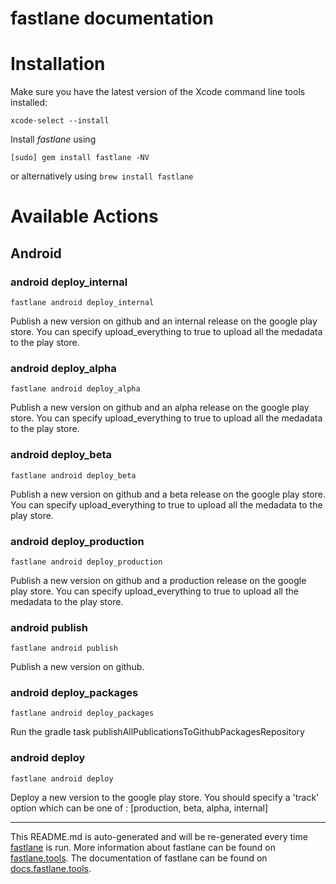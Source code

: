 fastlane documentation
================
# Installation

Make sure you have the latest version of the Xcode command line tools installed:

```
xcode-select --install
```

Install _fastlane_ using
```
[sudo] gem install fastlane -NV
```
or alternatively using `brew install fastlane`

# Available Actions
## Android
### android deploy_internal
```
fastlane android deploy_internal
```
Publish a new version on github and an internal release on the google play store. You can specify upload_everything to true to upload all the medadata to the play store.
### android deploy_alpha
```
fastlane android deploy_alpha
```
Publish a new version on github and an alpha release on the google play store. You can specify upload_everything to true to upload all the medadata to the play store.
### android deploy_beta
```
fastlane android deploy_beta
```
Publish a new version on github and a beta release on the google play store. You can specify upload_everything to true to upload all the medadata to the play store.
### android deploy_production
```
fastlane android deploy_production
```
Publish a new version on github and a production release on the google play store. You can specify upload_everything to true to upload all the medadata to the play store.
### android publish
```
fastlane android publish
```
Publish a new version on github.
### android deploy_packages
```
fastlane android deploy_packages
```
Run the gradle task publishAllPublicationsToGithubPackagesRepository
### android deploy
```
fastlane android deploy
```
Deploy a new version to the google play store. You should specify a 'track' option which can be one of : [production, beta, alpha, internal]

----

This README.md is auto-generated and will be re-generated every time [fastlane](https://fastlane.tools) is run.
More information about fastlane can be found on [fastlane.tools](https://fastlane.tools).
The documentation of fastlane can be found on [docs.fastlane.tools](https://docs.fastlane.tools).
